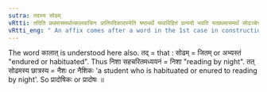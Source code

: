 ```yaml
---
sutra: तदस्य सोढम्
vRtti: तदिति प्रथमासमर्थात्कालवाचिनः प्रातिपदिकादस्येति षष्ठ्यर्थे यथाविहितं प्रत्ययो भवति यत्प्रथमासमर्थं सोढञ्चेत्तद्भवति ॥
vRtti_eng: " An affix comes after a word in the 1st case in construction denoting time, in the sense of 'this is his habit or endurance'."
---
```

The word कालात् is understood here also. तद् = that : सोढम् = जितम् or अभ्यस्तं "endured or habituated". Thus निशा सहचरितमध्ययनं = निशा "reading by night". तत् सोढमस्य छात्रस्य = नैशः or नैशिकः 'a student who is habituated or enured to reading by night'. So प्रादोषिकः or प्रादोषः ॥
